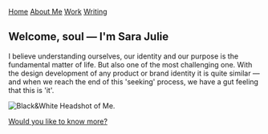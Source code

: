 [Home](index.md) [About Me](./about.md) [Work](./work/index.md) [Writing](./writing/index.md)

## Welcome, soul — I'm Sara Julie
I believe understanding ourselves, our identity and our purpose is the fundamental matter of life. But also one of the most challenging one. With the design development of any product or brand identity it is quite similar — and when we reach the end of this 'seeking' process, we have a gut feeling that this is 'it'.

![Black&White Headshot of Me.](.img/headshot.jpg)

[Would you like to know more?](./about.md)
